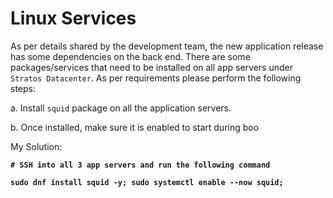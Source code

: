 # Linux Services

As per details shared by the development team, the new application release has some dependencies on the back end. There are some packages/services that need to be installed on all app servers under `Stratos Datacenter`. As per requirements please perform the following steps:

a. Install `squid` package on all the application servers.

b. Once installed, make sure it is enabled to start during boo



My Solution:

<pre><code><strong># SSH into all 3 app servers and run the following command
</strong><strong>
</strong><strong>sudo dnf install squid -y; sudo systemctl enable --now squid;
</strong></code></pre>
